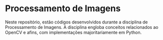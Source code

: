 # Processamento de Imagens
Neste repositório, estão códigos desenvolvidos durante a disciplina de Processamento de Imagens. A disciplina engloba conceitos relacionados ao OpenCV e afins, com implementações majoritariamente em Python.
